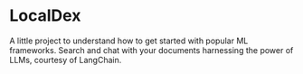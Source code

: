 # LocalDex

A little project to understand how to get started with popular ML frameworks. Search and chat with your documents harnessing the power of LLMs, courtesy of LangChain.
